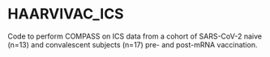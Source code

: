 # HAARVIVAC_ICS
Code to perform COMPASS on ICS data from a cohort of SARS-CoV-2 naive (n=13) and convalescent subjects (n=17) pre- and post-mRNA vaccination.

